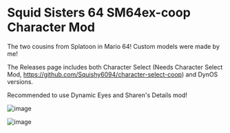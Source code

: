 # Squid Sisters 64 SM64ex-coop Character Mod
The two cousins from Splatoon in Mario 64!
Custom models were made by me!

The Releases page includes both Character Select (Needs Character Select Mod, https://github.com/Squishy6094/character-select-coop) and DynOS versions.

Recommended to use Dynamic Eyes and Sharen's Details mod!

![image](https://github.com/FrijolesYQueso/Squid-Sisters-64---SM64ex-coop-Character-Mod/assets/135540428/bedb5524-e8fc-4068-a5a4-f1166bd91800)

![image](https://github.com/FrijolesYQueso/Squid-Sisters-64---SM64ex-coop-Character-Mod/assets/135540428/d0936b5d-f54a-48e9-8d53-2f0967ee4193)
